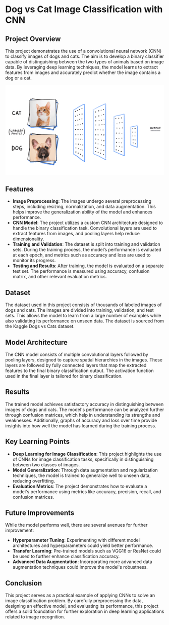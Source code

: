 # Dog vs Cat Image Classification with CNN

## Project Overview
This project demonstrates the use of a convolutional neural network (CNN) to classify images of dogs and cats. The aim is to develop a binary classifier capable of distinguishing between the two types of animals based on image data. By leveraging deep learning techniques, the model learns to extract features from images and accurately predict whether the image contains a dog or a cat.

![Dog vs Cat](https://github.com/kurmaviswakanth/Dog-vs-Cat-Image-Classification-with-CNN/blob/main/dog%20or%20cat.gif)

## Features
- **Image Preprocessing**: The images undergo several preprocessing steps, including resizing, normalization, and data augmentation. This helps improve the generalization ability of the model and enhances performance.
- **CNN Model**: The project utilizes a custom CNN architecture designed to handle the binary classification task. Convolutional layers are used to extract features from images, and pooling layers help reduce dimensionality.
- **Training and Validation**: The dataset is split into training and validation sets. During the training process, the model’s performance is evaluated at each epoch, and metrics such as accuracy and loss are used to monitor its progress.
- **Testing and Results**: After training, the model is evaluated on a separate test set. The performance is measured using accuracy, confusion matrix, and other relevant evaluation metrics.

## Dataset
The dataset used in this project consists of thousands of labeled images of dogs and cats. The images are divided into training, validation, and test sets. This allows the model to learn from a large number of examples while also validating its performance on unseen data. The dataset is sourced from the Kaggle Dogs vs Cats dataset.

## Model Architecture
The CNN model consists of multiple convolutional layers followed by pooling layers, designed to capture spatial hierarchies in the images. These layers are followed by fully connected layers that map the extracted features to the final binary classification output. The activation function used in the final layer is tailored for binary classification.

## Results
The trained model achieves satisfactory accuracy in distinguishing between images of dogs and cats. The model's performance can be analyzed further through confusion matrices, which help in understanding its strengths and weaknesses. Additionally, graphs of accuracy and loss over time provide insights into how well the model has learned during the training process.

## Key Learning Points
- **Deep Learning for Image Classification**: This project highlights the use of CNNs for image classification tasks, specifically in distinguishing between two classes of images.
- **Model Generalization**: Through data augmentation and regularization techniques, the model is trained to generalize well to unseen data, reducing overfitting.
- **Evaluation Metrics**: The project demonstrates how to evaluate a model's performance using metrics like accuracy, precision, recall, and confusion matrices.

## Future Improvements
While the model performs well, there are several avenues for further improvement:
- **Hyperparameter Tuning**: Experimenting with different model architectures and hyperparameters could yield better performance.
- **Transfer Learning**: Pre-trained models such as VGG16 or ResNet could be used to further enhance classification accuracy.
- **Advanced Data Augmentation**: Incorporating more advanced data augmentation techniques could improve the model's robustness.

## Conclusion
This project serves as a practical example of applying CNNs to solve an image classification problem. By carefully preprocessing the data, designing an effective model, and evaluating its performance, this project offers a solid foundation for further exploration in deep learning applications related to image recognition.
